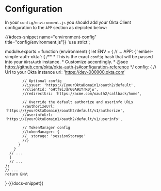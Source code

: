# Configuration

In your `config/environment.js` you should add your Okta Client configuration to the `APP` section as
depicted below:

{{#docs-snippet name="environment-config" title="config/environment.js"}}
  'use strict';
  
  module.exports = function (environment) {
    let ENV = {
      // ...
      APP: {
        'ember-simple-auth-okta': {
          /**
           * This is the exact `config` hash that will be passed into your `OktaAuth` instance.
           * Customize accordingly.
           * @see https://github.com/okta/okta-auth-js#configuration-reference
           */
          config: {
            // Url to your Okta instance
            url: 'https://dev-000000.okta.com'

            // Optional config
            //issuer: 'https://{yourOktaDomain}/oauth2/default',
            //clientId: 'GHtf9iJdr60A9IYrR0jw',
            //redirectUri: 'https://acme.com/oauth2/callback/home',
          
            // Override the default authorize and userinfo URLs
            //authorizeUrl: 'https://{yourOktaDomain}/oauth2/default/v1/authorize',
            //userinfoUrl: 'https://{yourOktaDomain}/oauth2/default/v1/userinfo',
          
            // TokenManager config
            //tokenManager: {
            //  storage: 'sessionStorage'
            //}
          }
        }
      // ...
      }
      // ...
    };
    // ...
    return ENV;
  }
{{/docs-snippet}}
